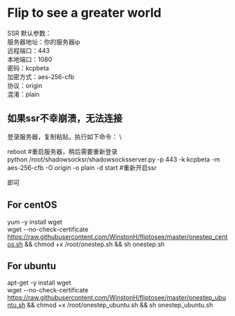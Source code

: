 # Flip to see a greater world
SSR 默认参数： \
服务器地址：你的服务器ip \
远程端口：443 \
本地端口：1080 \
密码：kcpbeta \
加密方式：aes-256-cfb \
协议：origin \
混淆：plain
## 如果ssr不幸崩溃，无法连接
登录服务器，复制粘贴，执行如下命令： \

reboot #重启服务器，稍后需要重新登录 \
python /root/shadowsocksr/shadowsocksserver.py -p 443 -k kcpbeta -m aes-256-cfb -O origin -o plain -d start #重新开启ssr 

即可
## For centOS
yum -y install wget \
wget --no-check-certificate https://raw.githubusercontent.com/WinstonH/fliptosee/master/onestep_centos.sh && chmod +x /root/onestep.sh && sh onestep.sh

## For ubuntu
apt-get -y install wget \
wget --no-check-certificate https://raw.githubusercontent.com/WinstonH/fliptosee/master/onestep_ubuntu.sh && chmod +x /root/onestep_ubuntu.sh && sh onestep_ubuntu.sh
